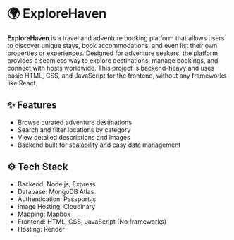 # 🌍 ExploreHaven

**ExploreHaven** is a travel and adventure booking platform that allows users to discover unique stays, book accommodations, and even list their own properties or experiences. Designed for adventure seekers, the platform provides a seamless way to explore destinations, manage bookings, and connect with hosts worldwide. This project is backend-heavy and uses basic HTML, CSS, and JavaScript for the frontend, without any frameworks like React.

## ✨ Features

- Browse curated adventure destinations  
- Search and filter locations by category  
- View detailed descriptions and images  
- Backend built for scalability and easy data management  

## ⚙️ Tech Stack

- Backend: Node.js, Express  
- Database: MongoDB Atlas
- Authentication: Passport.js
- Image Hosting: Cloudinary
- Mapping: Mapbox
- Frontend: HTML, CSS, JavaScript (No frameworks)  
- Hosting: Render
